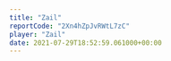 ```yaml
---
title: "Zail"
reportCode: "2Xn4hZpJvRWtL7zC"
player: "Zail"
date: 2021-07-29T18:52:59.061000+00:00
---
```

